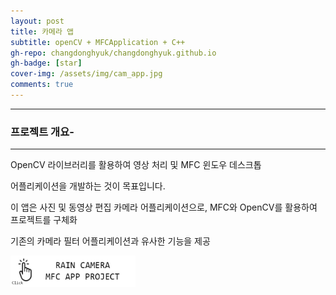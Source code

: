 ```yaml
---
layout: post
title: 카메라 앱
subtitle: openCV + MFCApplication + C++
gh-repo: changdonghyuk/changdonghyuk.github.io
gh-badge: [star]
cover-img: /assets/img/cam_app.jpg
comments: true
---
```

---


### 프로젝트 개요-
--- 
OpenCV 라이브러리를 활용하여 영상 처리 및 MFC 윈도우 데스크톱  

어플리케이션을 개발하는 것이 목표입니다.

이 앱은 사진 및 동영상 편집 카메라 어플리케이션으로, MFC와 OpenCV를 활용하여 프로젝트를 구체화  

기존의 카메라 필터 어플리케이션과 유사한 기능을 제공  

[<img src="/assets/img/camerapp_prj.jpg" width="200" height="50"/>](https://github.com/changdonghyuk/rain-CAMARA-APP-Project_MFC)
